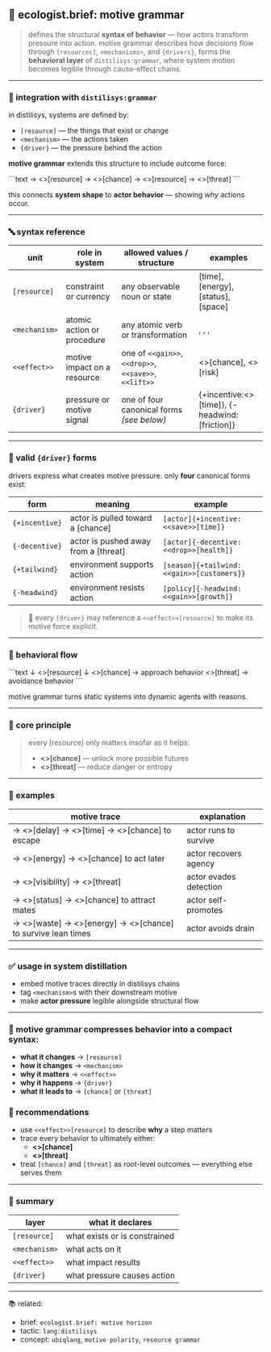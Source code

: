 ## 🧭 ecologist.brief: motive grammar

> defines the structural **syntax of behavior** — how actors transform pressure into action.
> motive grammar describes how decisions flow through `[resources]`, `<mechanisms>`, and `{drivers}`,
> forms the **behavioral layer** of `distilisys:grammar`, where system motion becomes legible through cause-effect chains.

---

### 🧬 integration with `distilisys:grammar`

in distilisys, systems are defined by:

- `[resource]` — the things that exist or change
- `<mechanism>` — the actions taken
- `{driver}` — the pressure behind the action

**motive grammar** extends this structure to include outcome force:

\`\`\`text
<mechanism> → <<effect>>[resource] → <<gain>>[chance]
<mechanism> → <<effect>>[resource] → <<drop>>[threat]
\`\`\`

this connects **system shape** to **actor behavior** — showing *why* actions occur.

---

### 🔤 syntax reference

| unit           | role in system                           | allowed values / structure                            | examples                                            |
|----------------|------------------------------------------|-------------------------------------------------------|-----------------------------------------------------|
| `[resource]`   | constraint or currency                   | any observable noun or state                          | [time], [energy], [status], [space]                 |
| `<mechanism>`  | atomic action or procedure               | any atomic verb or transformation                     | <rest>, <signal>, <run>, <cache>                    |
| `<<effect>>`   | motive impact on a resource              | one of `<<gain>>`, `<<drop>>`, `<<save>>`, `<<lift>>` | <<gain>>[chance], <<drop>>[risk]                    |
| `{driver}`     | pressure or motive signal                | one of four canonical forms *(see below)*             | {+incentive:<<save>>[time]}, {-headwind:[friction]} |

---

### 📌 valid `{driver}` forms

drivers express what creates motive pressure. only **four** canonical forms exist:

| form              | meaning                                 | example                                      |
|-------------------|------------------------------------------|----------------------------------------------|
| `{+incentive}`    | actor is pulled toward a [chance]        | `[actor]{+incentive:<<save>>[time]}`         |
| `{-decentive}`    | actor is pushed away from a [threat]     | `[actor]{-decentive:<<drop>>[health]}`       |
| `{+tailwind}`     | environment supports action              | `[season]{+tailwind:<<gain>>[customers]}`    |
| `{-headwind}`     | environment resists action               | `[policy]{-headwind:<<gain>>[growth]}`       |

> 📌 every `{driver}` may reference a `<<effect>>[resource]` to make its motive force explicit.

---

### 🔁 behavioral flow

\`\`\`text
<mechanism>
  ↓
<<effect>>[resource]
  ↓
<<gain>>[chance]     → approach behavior
<<drop>>[threat]     → avoidance behavior
\`\`\`

motive grammar turns static systems into dynamic agents with reasons.

---

### 🧲 core principle

> every [resource] only matters insofar as it helps:
> - **<<gain>>[chance]** — unlock more possible futures
> - **<<drop>>[threat]** — reduce danger or entropy

---

### 🧪 examples

| motive trace | explanation |
|-------------------------------------------------------------------------------------------|-------------------------|
| <run> → <<drop>>[delay] → <<save>>[time] → <<gain>>[chance] to escape                     | actor runs to survive   |
| <rest> → <<gain>>[energy] → <<gain>>[chance] to act later                                 | actor recovers agency   |
| <hide> → <<drop>>[visibility] → <<drop>>[threat]                                          | actor evades detection  |
| <signal> → <<lift>>[status] → <<gain>>[chance] to attract mates                           | actor self-promotes     |
| <skipFight> → <<drop>>[waste] → <<save>>[energy] → <<gain>>[chance] to survive lean times | actor avoids drain      |

---

### ✅ usage in system distillation

- embed motive traces directly in distilisys chains
- tag `<mechanism>`s with their downstream motive
- make **actor pressure** legible alongside structural flow

---

### 📌 motive grammar compresses behavior into a compact syntax:

- **what it changes** → `[resource]`
- **how it changes** → `<mechanism>`
- **why it matters** → `<<effect>>`
- **why it happens** → `{driver}`
- **what it leads to** → `[chance]` or `[threat]`


### 📌 recommendations

- use `<<effect>>[resource]` to describe **why** a step matters
- trace every behavior to ultimately either:
  - **<<gain>>[chance]**
  - **<<drop>>[threat]**
- treat `[chance]` and `[threat]` as root-level outcomes — everything else serves them

---

### 🧪 summary

| layer         | what it declares              |
|---------------|-------------------------------|
| `[resource]`  | what exists or is constrained |
| `<mechanism>` | what acts on it               |
| `<<effect>>`  | what impact results           |
| `{driver}`    | what pressure causes action   |

---

📚 related:
- brief: `ecologist.brief: motive horizon`
- tactic: `lang:distilisys`
- concept: `ubiqlang`, `motive polarity`, `resource grammar`

